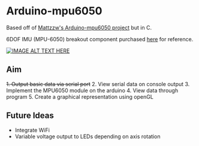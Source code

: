 # Arduino-mpu6050

Based off of [Mattzzw's Arduino-mpu6050 project](https://github.com/mattzzw/Arduino-mpu6050 "Project link") but in C. 

6DOF IMU (MPU-6050) breakout component purchased [here](https://www.ebay.com.au/itm/GY-521-MPU-6050-3-Axis-Analogue-Gyroscope-and-Accelerometer/273369131170?hash=item3fa611e8a2:g:08AAAOSwPntcPfPJ:rk:1:pf:1&frcectupt=true) for reference.

[![IMAGE ALT TEXT HERE](https://i.ytimg.com/vi/yqFfmwVufMo/hqdefault.jpg?sqp=-oaymwEjCPYBEIoBSFryq4qpAxUIARUAAAAAGAElAADIQj0AgKJDeAE=&rs=AOn4CLDUQhLYZKAQ-WxJfWnspnev9Ral4g)](https://www.youtube.com/watch?v=yqFfmwVufMo)

## Aim

~~1. Output basic data via serial port~~
2. View serial data on console output
3. Implement the MPU6050 module on the arduino
4. View data through program
5. Create a graphical representation using openGL

## Future Ideas

* Integrate WiFi
* Variable voltage output to LEDs depending on axis rotation

